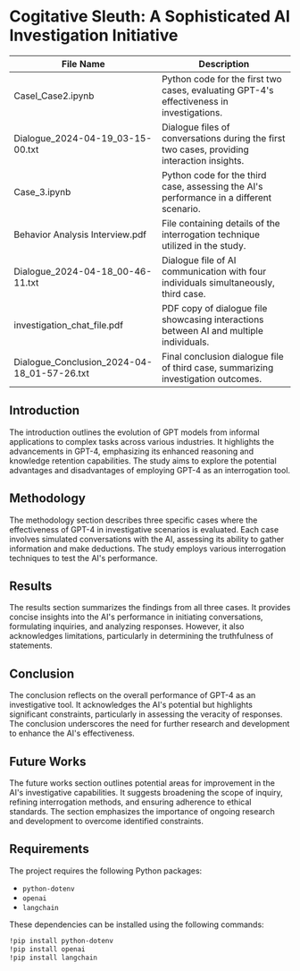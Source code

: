 # Cogitative Sleuth: A Sophisticated AI Investigation Initiative



| File Name                                      | Description                                                                           |
|-----------------------------------------------|---------------------------------------------------------------------------------------|
| Casel_Case2.ipynb                             | Python code for the first two cases, evaluating GPT-4's effectiveness in investigations.|
| Dialogue_2024-04-19_03-15-00.txt              | Dialogue files of conversations during the first two cases, providing interaction insights.|
| Case_3.ipynb                                  | Python code for the third case, assessing the AI's performance in a different scenario.    |
| Behavior Analysis Interview.pdf               | File containing details of the interrogation technique utilized in the study.            |
| Dialogue_2024-04-18_00-46-11.txt              | Dialogue file of AI communication with four individuals simultaneously, third case.       |
| investigation_chat_file.pdf                   | PDF copy of dialogue file showcasing interactions between AI and multiple individuals.    |
| Dialogue_Conclusion_2024-04-18_01-57-26.txt  | Final conclusion dialogue file of third case, summarizing investigation outcomes.         |






## Introduction <a name="introduction"></a>

The introduction outlines the evolution of GPT models from informal applications to complex tasks across various industries. It highlights the advancements in GPT-4, emphasizing its enhanced reasoning and knowledge retention capabilities. The study aims to explore the potential advantages and disadvantages of employing GPT-4 as an interrogation tool.

## Methodology <a name="methodology"></a>

The methodology section describes three specific cases where the effectiveness of GPT-4 in investigative scenarios is evaluated. Each case involves simulated conversations with the AI, assessing its ability to gather information and make deductions. The study employs various interrogation techniques to test the AI's performance.

## Results <a name="results"></a>

The results section summarizes the findings from all three cases. It provides concise insights into the AI's performance in initiating conversations, formulating inquiries, and analyzing responses. However, it also acknowledges limitations, particularly in determining the truthfulness of statements.

## Conclusion <a name="conclusion"></a>

The conclusion reflects on the overall performance of GPT-4 as an investigative tool. It acknowledges the AI's potential but highlights significant constraints, particularly in assessing the veracity of responses. The conclusion underscores the need for further research and development to enhance the AI's effectiveness.

## Future Works <a name="future-works"></a>

The future works section outlines potential areas for improvement in the AI's investigative capabilities. It suggests broadening the scope of inquiry, refining interrogation methods, and ensuring adherence to ethical standards. The section emphasizes the importance of ongoing research and development to overcome identified constraints.

## Requirements <a name="requirements"></a>

The project requires the following Python packages:

- `python-dotenv`
- `openai`
- `langchain`

These dependencies can be installed using the following commands:

```bash
!pip install python-dotenv
!pip install openai
!pip install langchain


